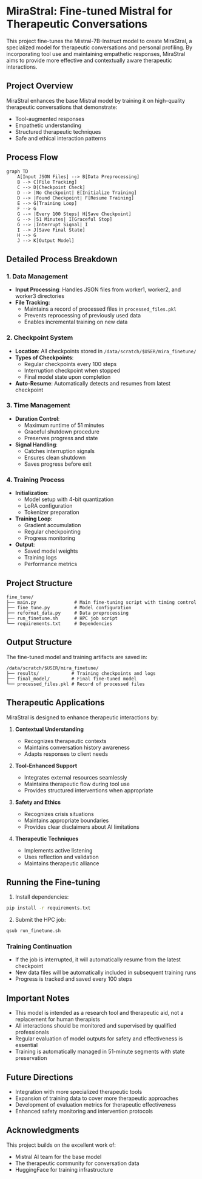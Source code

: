 # MiraStral: Fine-tuned Mistral for Therapeutic Conversations

This project fine-tunes the Mistral-7B-Instruct model to create MiraStral, a specialized model for therapeutic conversations and personal profiling. By incorporating tool use and maintaining empathetic responses, MiraStral aims to provide more effective and contextually aware therapeutic interactions.

## Project Overview

MiraStral enhances the base Mistral model by training it on high-quality therapeutic conversations that demonstrate:
- Tool-augmented responses
- Empathetic understanding
- Structured therapeutic techniques
- Safe and ethical interaction patterns

## Process Flow

```mermaid
graph TD
    A[Input JSON Files] --> B[Data Preprocessing]
    B --> C[File Tracking]
    C --> D[Checkpoint Check]
    D --> |No Checkpoint| E[Initialize Training]
    D --> |Found Checkpoint| F[Resume Training]
    E --> G[Training Loop]
    F --> G
    G --> |Every 100 Steps| H[Save Checkpoint]
    G --> |51 Minutes| I[Graceful Stop]
    G --> |Interrupt Signal| I
    I --> J[Save Final State]
    H --> G
    J --> K[Output Model]
```

## Detailed Process Breakdown

### 1. Data Management
- **Input Processing**: Handles JSON files from worker1, worker2, and worker3 directories
- **File Tracking**: 
  - Maintains a record of processed files in `processed_files.pkl`
  - Prevents reprocessing of previously used data
  - Enables incremental training on new data

### 2. Checkpoint System
- **Location**: All checkpoints stored in `/data/scratch/$USER/mira_finetune/`
- **Types of Checkpoints**:
  - Regular checkpoints every 100 steps
  - Interruption checkpoint when stopped
  - Final model state upon completion
- **Auto-Resume**: Automatically detects and resumes from latest checkpoint

### 3. Time Management
- **Duration Control**: 
  - Maximum runtime of 51 minutes
  - Graceful shutdown procedure
  - Preserves progress and state
- **Signal Handling**:
  - Catches interruption signals
  - Ensures clean shutdown
  - Saves progress before exit

### 4. Training Process
- **Initialization**:
  - Model setup with 4-bit quantization
  - LoRA configuration
  - Tokenizer preparation
- **Training Loop**:
  - Gradient accumulation
  - Regular checkpointing
  - Progress monitoring
- **Output**:
  - Saved model weights
  - Training logs
  - Performance metrics

## Project Structure

```
fine_tune/
├── main.py              # Main fine-tuning script with timing control
├── fine_tune.py         # Model configuration
├── reformat_data.py     # Data preprocessing
├── run_finetune.sh      # HPC job script
└── requirements.txt     # Dependencies
```

## Output Structure

The fine-tuned model and training artifacts are saved in:
```
/data/scratch/$USER/mira_finetune/
├── results/            # Training checkpoints and logs
├── final_model/        # Final fine-tuned model
└── processed_files.pkl # Record of processed files
```

## Therapeutic Applications

MiraStral is designed to enhance therapeutic interactions by:

1. **Contextual Understanding**
   - Recognizes therapeutic contexts
   - Maintains conversation history awareness
   - Adapts responses to client needs

2. **Tool-Enhanced Support**
   - Integrates external resources seamlessly
   - Maintains therapeutic flow during tool use
   - Provides structured interventions when appropriate

3. **Safety and Ethics**
   - Recognizes crisis situations
   - Maintains appropriate boundaries
   - Provides clear disclaimers about AI limitations

4. **Therapeutic Techniques**
   - Implements active listening
   - Uses reflection and validation
   - Maintains therapeutic alliance

## Running the Fine-tuning

1. Install dependencies:
```bash
pip install -r requirements.txt
```

2. Submit the HPC job:
```bash
qsub run_finetune.sh
```

### Training Continuation
- If the job is interrupted, it will automatically resume from the latest checkpoint
- New data files will be automatically included in subsequent training runs
- Progress is tracked and saved every 100 steps

## Important Notes

- This model is intended as a research tool and therapeutic aid, not a replacement for human therapists
- All interactions should be monitored and supervised by qualified professionals
- Regular evaluation of model outputs for safety and effectiveness is essential
- Training is automatically managed in 51-minute segments with state preservation

## Future Directions

- Integration with more specialized therapeutic tools
- Expansion of training data to cover more therapeutic approaches
- Development of evaluation metrics for therapeutic effectiveness
- Enhanced safety monitoring and intervention protocols

## Acknowledgments

This project builds on the excellent work of:
- Mistral AI team for the base model
- The therapeutic community for conversation data
- HuggingFace for training infrastructure 